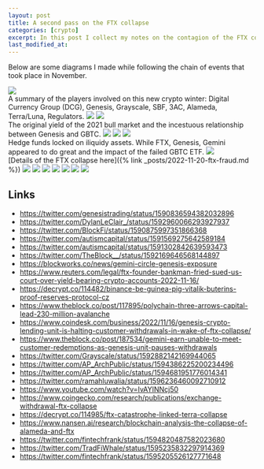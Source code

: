 ```yaml
---
layout: post
title: A second pass on the FTX collapse
categories: [crypto]
excerpt: In this post I collect my notes on the contagion of the FTX collapse.
last_modified_at:
---
```


Below are some diagrams I made while following the chain of events that took place in November.
<br>


<img src="/images/2022-11-26-ftx-contagion/1.png" />

<br>
A summary of the players involved on this new crypto winter: Digital Currency Group (DCG), Genesis, Grayscale, SBF, 3AC, Alameda, Terra/Luna, Regulators.

<img src="/images/2022-11-26-ftx-contagion/2.png" />

<img src="/images/2022-11-26-ftx-contagion/3.png" />

<br>
The original yield of the 2021 bull market and the incestuous relationship between Genesis and GBTC.

<img src="/images/2022-11-26-ftx-contagion/4.png" />

<img src="/images/2022-11-26-ftx-contagion/5.png" />

<img src="/images/2022-11-26-ftx-contagion/6.png" />

<br>
Hedge funds locked on iliquidy assets. While FTX, Genesis, Gemini appeared to do great and the impact of the failed GBTC ETF.

<img src="/images/2022-11-26-ftx-contagion/7.png" />

<br>
[Details of the FTX collapse here]({% link _posts/2022-11-20-ftx-fraud.md %})

<img src="/images/2022-11-26-ftx-contagion/8.png" />

<img src="/images/2022-11-26-ftx-contagion/9.png" />

<img src="/images/2022-11-26-ftx-contagion/10.png" />

<img src="/images/2022-11-26-ftx-contagion/11.png" />

<img src="/images/2022-11-26-ftx-contagion/12.png" />

<img src="/images/2022-11-26-ftx-contagion/13.png" />

<img src="/images/2022-11-26-ftx-contagion/14.png" />

## Links

- <https://twitter.com/genesistrading/status/1590836594382032896>
- <https://twitter.com/DylanLeClair_/status/1592960066293927937>
- <https://twitter.com/BlockFi/status/1590875997351866368>
- <https://twitter.com/autismcapital/status/1591569275642589184>
- <https://twitter.com/autismcapital/status/1591302842639593473>
- <https://twitter.com/TheBlock__/status/1592169646568144897>
- <https://blockworks.co/news/gemini-circle-genesis-exposure>
- <https://www.reuters.com/legal/ftx-founder-bankman-fried-sued-us-court-over-yield-bearing-crypto-accounts-2022-11-16/>
- <https://decrypt.co/114482/binance-be-guinea-pig-vitalik-buterins-proof-reserves-protocol-cz>
- <https://www.theblock.co/post/117895/polychain-three-arrows-capital-lead-230-million-avalanche>
- <https://www.coindesk.com/business/2022/11/16/genesis-crypto-lending-unit-is-halting-customer-withdrawals-in-wake-of-ftx-collapse/>
- <https://www.theblock.co/post/187534/gemini-earn-unable-to-meet-customer-redemptions-as-genesis-unit-pauses-withdrawals>
- <https://twitter.com/Grayscale/status/1592882142169944065>
- <https://twitter.com/AP_ArchPublic/status/1594386225200234496>
- <https://twitter.com/AP_ArchPublic/status/1594681951776014341>
- <https://twitter.com/ramahluwalia/status/1596236460092710912>
- <https://www.youtube.com/watch?v=IvAYINNcj50>
- <https://www.coingecko.com/research/publications/exchange-withdrawal-ftx-collapse>
- <https://decrypt.co/114985/ftx-catastrophe-linked-terra-collapse>
- <https://www.nansen.ai/research/blockchain-analysis-the-collapse-of-alameda-and-ftx>
- <https://twitter.com/fintechfrank/status/1594820487582023680>
- <https://twitter.com/TradFiWhale/status/1595235832297914369>
- <https://twitter.com/fintechfrank/status/1595205526127771648>

